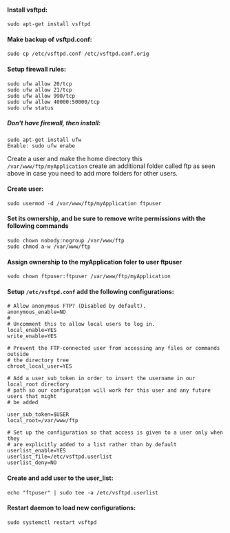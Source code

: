 #### Install vsftpd:

    sudo apt-get install vsftpd

#### Make backup of vsftpd.conf:

    sudo cp /etc/vsftpd.conf /etc/vsftpd.conf.orig

#### Setup firewall rules:

    sudo ufw allow 20/tcp
    sudo ufw allow 21/tcp
    sudo ufw allow 990/tcp
    sudo ufw allow 40000:50000/tcp
    sudo ufw status

##### Don't have firewall, then install:
    sudo apt-get install ufw
    Enable: sudo ufw enabe

Create a user and make the home directory this `/var/www/ftp/myApplication`
create an additional folder called ftp as seen above in case you need to add more folders for other users.

#### Create user:

    sudo usermod -d /var/www/ftp/myApplication ftpuser

#### Set its ownership, and be sure to remove write permissions with the following commands

    sudo chown nobody:nogroup /var/www/ftp
    sudo chmod a-w /var/www/ftp

#### Assign ownership to the myApplication foler to user ftpuser

    sudo chown ftpuser:ftpuser /var/www/ftp/myApplication

#### Setup `/etc/vsftpd.conf` add the following configurations:

    # Allow anonymous FTP? (Disabled by default).
    anonymous_enable=NO
    #
    # Uncomment this to allow local users to log in.
    local_enable=YES
    write_enable=YES

    # Prevent the FTP-connected user from accessing any files or commands outside 
    # the directory tree
    chroot_local_user=YES

    # Add a user_sub_token in order to insert the username in our local_root directory 
    # path so our configuration will work for this user and any future users that might 
    # be added

    user_sub_token=$USER
    local_root=/var/www/ftp

    # Set up the configuration so that access is given to a user only when they 
    # are explicitly added to a list rather than by default
    userlist_enable=YES
    userlist_file=/etc/vsftpd.userlist
    userlist_deny=NO

#### Create and add user to the user_list:

    echo "ftpuser" | sudo tee -a /etc/vsftpd.userlist

#### Restart daemon to load new configurations:

    sudo systemctl restart vsftpd


